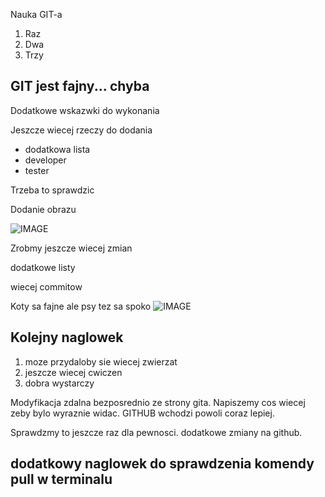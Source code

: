 Nauka GIT-a

1. Raz
2. Dwa
3. Trzy

## GIT jest fajny... chyba

Dodatkowe wskazwki do wykonania

Jeszcze wiecej rzeczy do dodania

- dodatkowa lista
- developer
- tester

Trzeba to sprawdzic

Dodanie obrazu

![IMAGE](https://encrypted-tbn0.gstatic.com/images?q=tbn:ANd9GcRB2ysrPvhIBLoo22vh1IW1cPRT4YEaSA52Rg&usqp=CAU)

Zrobmy jeszcze wiecej zmian

dodatkowe listy

wiecej commitow

Koty sa fajne ale psy tez sa spoko
![IMAGE](https://encrypted-tbn0.gstatic.com/images?q=tbn:ANd9GcTnlksy1Sj0GfBTD8N1CCyDQhJ4-P74XI0DIw&usqp=CAU)

## Kolejny naglowek
1. moze przydaloby sie wiecej zwierzat
2. jeszcze wiecej cwiczen
3. dobra wystarczy

Modyfikacja zdalna bezposrednio ze strony gita.
Napiszemy cos wiecej zeby bylo wyraznie widac.
GITHUB wchodzi powoli coraz lepiej.

Sprawdzmy to jeszcze raz dla pewnosci.
dodatkowe zmiany na github.

## dodatkowy naglowek do sprawdzenia komendy pull w terminalu
